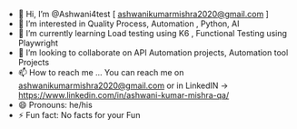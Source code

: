 - 👋 Hi, I’m @Ashwani4test [ ashwanikumarmishra2020@gmail.com ]
- 👀 I’m interested in Quality Process, Automation , Python, AI
- 🌱 I’m currently learning Load testing using K6 , Functional Testing using Playwright
- 💞️ I’m looking to collaborate on API Automation projects, Automation tool Projects
- 📫 How to reach me ... You can reach me on ashwanikumarmishra2020@gmail.com or in LinkedIN ->  https://www.linkedin.com/in/ashwani-kumar-mishra-qa/
- 😄 Pronouns: he/his
- ⚡ Fun fact: No facts for your Fun

<!---
Ashwani4test/Ashwani4test is a ✨ special ✨ repository because its `README.md` (this file) appears on your GitHub profile.
You can click the Preview link to take a look at your changes.
--->
